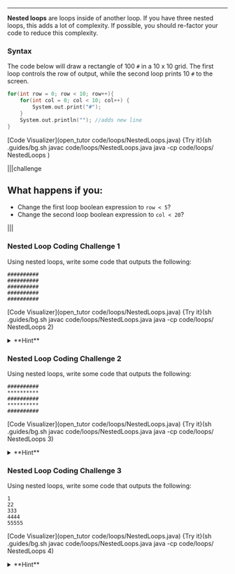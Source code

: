 ---

**Nested loops** are loops inside of another loop. If you have three nested loops, this adds a lot of complexity. If possible, you should re-factor your code to reduce this complexity.

### Syntax
The code below will draw a rectangle of 100 `#` in a 10 x 10 grid. The first loop controls the row of output, while the second loop prints 10 `#` to the screen.

```c++
for(int row = 0; row < 10; row++){
    for(int col = 0; col < 10; col++) {
        System.out.print("#");
    }
    System.out.println(""); //adds new line
}
```

[Code Visualizer](open_tutor code/loops/NestedLoops.java)
{Try it}(sh .guides/bg.sh javac code/loops/NestedLoops.java java -cp code/loops/ NestedLoops )

|||challenge
## What happens if you:
* Change the first loop boolean expression to `row < 5`?
* Change the second loop boolean expression to `col < 20`?

|||

### Nested Loop Coding Challenge 1
Using nested loops, write some code that outputs the following:

```
##########
##########
##########
##########
##########
```

[Code Visualizer](open_tutor code/loops/NestedLoops.java)
{Try it}(sh .guides/bg.sh javac code/loops/NestedLoops.java java -cp code/loops/ NestedLoops 2)
<details><summary>**Hint**</summary>The output is the same character (`#`). Make sure that your nested loops have the right numbers in the boolean expressions to get the appropriate number of rows and columns.</details>

### Nested Loop Coding Challenge 2
Using nested loops, write some code that outputs the following:

```
##########
**********
##########
**********
##########
```

[Code Visualizer](open_tutor code/loops/NestedLoops.java)
{Try it}(sh .guides/bg.sh javac code/loops/NestedLoops.java java -cp code/loops/ NestedLoops 3)
<details><summary>**Hint**</summary>The output is a `#` when the outer loop variable is even (0, 2, 4) and a `*` when the outer loop variable is odd (1, 3).</details>

### Nested Loop Coding Challenge 3
Using nested loops, write some code that outputs the following:

```
1
22
333
4444
55555
```

[Code Visualizer](open_tutor code/loops/NestedLoops.java)
{Try it}(sh .guides/bg.sh javac code/loops/NestedLoops.java java -cp code/loops/ NestedLoops 4)
<details><summary>**Hint**</summary>First, the outer loop does not start with 0. Second, the inner loop runs the same amount of times as the row number.</details>